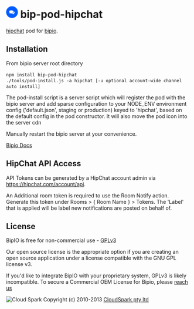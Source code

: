![HipChat](hipchat.png) bip-pod-hipchat
=======

<a href="https://www.hipchat.com">hipchat</a> pod for [bipio](https://bip.io).  

## Installation

From bipio server root directory

    npm install bip-pod-hipchat
    ./tools/pod-install.js -a hipchat [-u optional account-wide channel auto install]

The pod-install script is a server script which will register the pod with the bipio server and add sparse
configuration to your NODE_ENV environment config ('default.json', staging or production)
keyed to 'hipchat', based on the default config in the pod constructor.  It will also move the
pod icon into the server cdn

Manually restart the bipio server at your convenience.

[Bipio Docs](https://bip.io/docs/pods/hipchat)

## HipChat API Access

API Tokens can be generated by a HipChat account admin via https://hipchat.com/account/api.

An Additional room token is required to use the Room Notify action.  Generate this token under
Rooms > { Room Name } > Tokens.  The 'Label' that is applied will be label new notifications are posted on behalf of.

## License

BipIO is free for non-commercial use - [GPLv3](http://www.gnu.org/copyleft/gpl.html)

Our open source license is the appropriate option if you are creating an open source application under a license compatible with the GNU GPL license v3. 

If you'd like to integrate BipIO with your proprietary system, GPLv3 is likely incompatible.  To secure a Commercial OEM License for Bipio,
please [reach us](mailto:enquiries@cloudspark.com.au)

![Cloud Spark](http://www.cloudspark.com.au/cdn/static/img/cs_logo.png "Cloud Spark - Rapid Web Stacks Built Beautifully")
Copyright (c) 2010-2013  [CloudSpark pty ltd](http://www.cloudspark.com.au)
